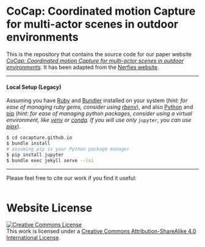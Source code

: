 # CoCap: Coordinated motion Capture for multi-actor scenes in outdoor environments

This is the repository that contains the source code for our paper website [_CoCap: Coordinated motion Capture for multi-actor scenes in outdoor environments_](https://cocapture.github.io/).
It has been adapted from the [Nerfies website](https://nerfies.github.io).


---

#### Local Setup (Legacy)

Assuming you have [Ruby](https://www.ruby-lang.org/en/downloads/) and [Bundler](https://bundler.io/) installed on your system (*hint: for ease of managing ruby gems, consider using [rbenv](https://github.com/rbenv/rbenv)*), and also [Python](https://www.python.org/) and [pip](https://pypi.org/project/pip/) (*hint: for ease of managing python packages, consider using a virtual environment, like [venv](https://docs.python.org/pt-br/3/library/venv.html) or [conda](https://docs.conda.io/en/latest/). If you will use only `jupyter`, you can use [pipx](https://pypa.github.io/pipx/)*).

```bash
$ cd cocapture.github.io
$ bundle install
# assuming pip is your Python package manager
$ pip install jupyter
$ bundle exec jekyll serve --lsi
```

---

Please feel free to cite our work if you find it useful:

```
```

# Website License
<a rel="license" href="http://creativecommons.org/licenses/by-sa/4.0/"><img alt="Creative Commons License" style="border-width:0" src="https://i.creativecommons.org/l/by-sa/4.0/88x31.png" /></a><br />This work is licensed under a <a rel="license" href="http://creativecommons.org/licenses/by-sa/4.0/">Creative Commons Attribution-ShareAlike 4.0 International License</a>.
